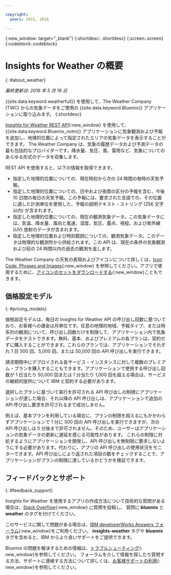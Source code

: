 ```yaml
---

copyright:
  years: 2015, 2016

---
```


{:new_window: target="_blank"}
{:shortdesc: .shortdesc}
{:screen:.screen}
{:codeblock:.codeblock}

# Insights for Weather の概要
{: #about_weather}

*最終更新日: 2016 年 5 月 19 日*

{{site.data.keyword.weatherfull}} を使用して、The Weather Company (TWC) からの気象データをご使用の {{site.data.keyword.Bluemix}} アプリケーションに取り込みます。
{:shortdesc}

[Insights for Weather REST API](https://twcservice.{APPDomain}/rest-api-deprecated/){:new_window} を使用して、{{site.data.keyword.Bluemix_notm}} アプリケーションに気象観測および予報を追加し、地理的位置によって指定されたエリアの気象データを表示することができます。
The Weather Company は、気象の履歴データおよび予測データの最も包括的なプロバイダーです。降水量、気圧、風、雷雨など、気象についてのあらゆる形式のデータを収集します。

REST API を使用すると、以下の情報を取得できます。

* 指定した地理的位置についての、現在時刻から次の 24 時間の毎時の天気予報。
* 指定した地理的位置についての、日中および夜間の区分の予報を含む、今後 10 日間の毎日の天気予報。この予報には、要求された言語での、その位置に適した計測単位を使用した、予報の説明テキスト・ストリング (256 文字以内) が含まれます。
* 指定した地理的位置についての、現在の観測気象データ。この気象データには、気温、降水量、風向と風速、湿度、気圧、露点、視程、および紫外線 (UV) 放射のデータが含まれます。
* 指定した地理的位置および時刻範囲についての、観測気象データ。このデータは物理的な観測所から供給されます。この API は、現在の条件の気象観測および前の 24 時間以内の過去の観測を返します。

The Weather Company の天気の表現およびアイコンについて詳しくは、[Icon Code, Phrases and Images](https://docs.google.com/document/d/1MZwWYqki8Ee-V7c7InBuA5CDVkjb3XJgpc39hI9FsI0/edit?pli=1){:new_window} を参照してください。アプリで使用するために、[アイコンのセットをダウンロードする](https://twcdocs.mybluemix.net/download/weatherinsightsicons.zip){:new_window}こともできます。

## 価格設定モデル
{: #pricing_models}

価格設定モデルは、毎日の Insights for Weather API の呼び出し回数に基づいており、お客様への課金は月単位です。任意の地理的地域、予報タイプ、または時系列の観測について、呼び出し回数だけを制限して、アプリケーション内で気象データをテストできます。無料、基本、およびプレミアムの各プランは、契約せずに購入することができます。これらのプランでは、アプリケーションでそれぞれ 1 日 500 回、5,000 回、または 50,000 回の API 呼び出しを実行できます。

請求期間中にデプロイされる各サービス・インスタンスに対して複数のプレミアム・プランを購入することもできます。アプリケーションで使用する呼び出し回数が 1 日当たり 50,000 回または 1 分当たり 1,000 回を超える場合は、サービスの継続的提供について IBM と契約する必要があります。

選択したプランに基づいて実行を許可される API 呼び出しの制限にアプリケーションが達した場合、それ以降の API 呼び出しは、アプリケーションで追加の API 呼び出し要求を許可されるまで成功しません。

例えば、基本プランを利用している場合に、プランの制限を超えるにもかかわらずアプリケーションで 1 分に 500 回の API 呼び出しを実行できますが、次の API 呼び出しは 5 分後まで許可されません。そのため、ユーザーはアプリケーションの気象データの更新に遅延を感じる可能性があります。
これらの制限に対処するようにアプリケーションを開発し、API 呼び出しを無制限に要求しないようにする必要があります。代わりに、アプリの API 呼び出しの使用状況をモニターできます。API 呼び出しにより返された項目の数をチェックすることで、アプリケーションがプランの制限に達しているかどうかを検証できます。

## フィードバックとサポート
{: #feedback_support}

Insights for Weather を使用するアプリの作成方法について技術的な質問がある場合は、[Stack Overflow](http://stackoverflow.com/search?q=weather+bluemix){:new_window} に質問を投稿し、
質問に **bluemix** と **weather** のタグを付けてください。

このサービスに関して問題がある場合は、[IBM developerWorks Answers フォーラム](https://developer.ibm.com/answers/topics/insights-weather/?smartspace=bluemix){:new_window}をご利用ください。
**insights-weather** タグや **bluemix** タグを含めると、IBM からより良いサポートをご提供できます。

Bluemix の問題を解決するための情報は、[トラブルシューティング](https://console.{DomainName}/docs/troubleshoot/troubleshoot.html){: new_window}を参照してください。
フォーラムを介して情報を探したり質問する方法、サポートに連絡する方法について詳しくは、[お客様サポートの利用](https://console.{DomainName}/docs/support/index.html#getting-customer-support){: new_window}を参照してください。
